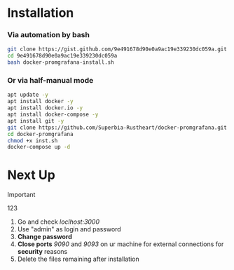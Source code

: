 # Installation

### Via automation by bash
```bash
git clone https://gist.github.com/9e491678d90e0a9ac19e339230dc059a.git
cd 9e491678d90e0a9ac19e339230dc059a
bash docker-promgrafana-install.sh
```

### Or via half-manual mode
```bash
apt update -y
apt install docker -y
apt install docker.io -y
apt install docker-compose -y
apt install git -y
git clone https://github.com/Superbia-Rustheart/docker-promgrafana.git
cd docker-promgrafana
chmod +x inst.sh
docker-compose up -d
```

# Next Up
> [!IMPORTANT]
> 123
1. Go and check *loclhost:3000*
2. Use "admin" as login and password
3. **Change password**
4. **Close ports** *9090* and *9093* on ur machine for external connections for **security** reasons
5. Delete the files remaining after installation

